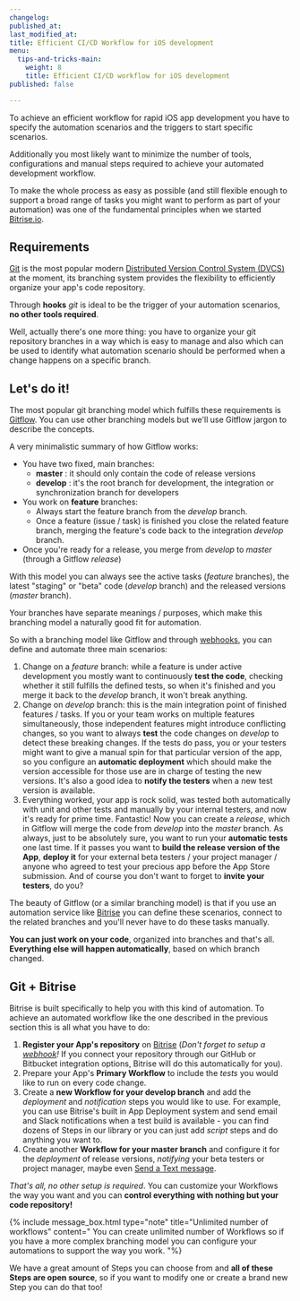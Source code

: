 ```yaml
---
changelog:
published_at:
last_modified_at:
title: Efficient CI/CD Workflow for iOS development
menu:
  tips-and-tricks-main:
    weight: 8
    title: Efficient CI/CD workflow for iOS development
published: false

---
```

To achieve an efficient workflow for rapid iOS app development you have to specify the
automation scenarios and the triggers to start specific scenarios.

Additionally you most likely want to minimize the number of tools, configurations and
manual steps required to achieve your automated development workflow.

To make the whole process as easy as possible (and still flexible enough to support a
broad range of tasks you might want to perform as part of your automation) was one of
the fundamental principles when we started [Bitrise.io](https://www.bitrise.io/).

## Requirements

[Git](http://git-scm.com/) is the most popular modern
[Distributed Version Control System (DVCS)](http://en.wikipedia.org/wiki/Distributed_revision_control) at the moment,
its branching system provides the flexibility to efficiently organize your app's code repository.

Through **hooks** _git_ is ideal to be the trigger of your automation scenarios, **no other tools required**.

Well, actually there's one more thing: you have to organize your git repository
branches in a way which is easy to manage and also which can be used to identify
what automation scenario should be performed when a change happens on a specific branch.

## Let's do it!

The most popular git branching model which fulfills these requirements is
[Gitflow](http://nvie.com/posts/a-successful-git-branching-model/).
You can use other branching models but we'll use Gitflow jargon to describe the concepts.

A very minimalistic summary of how Gitflow works:

* You have two fixed, main branches:
  * **master** : it should only contain the code of release versions
  * **develop** : it's the root branch for development, the integration or synchronization branch for developers
* You work on **feature** branches:
  * Always start the feature branch from the _develop_ branch.
  * Once a feature (issue / task) is finished you close the related feature branch, merging
    the feature's code back to the integration _develop_ branch.
* Once you're ready for a release, you merge from _develop_ to _master_ (through a Gitflow _release_)

With this model you can always see the active tasks (_feature_ branches), the latest "staging" or "beta" code (_develop_ branch) and the released versions (_master_ branch).

Your branches have separate meanings / purposes, which make this branching model a naturally good fit for automation.

So with a branching model like Gitflow and through [webhooks](/webhooks/),
you can define and automate three main scenarios:

1. Change on a _feature_ branch: while a feature is under active development you mostly
   want to continuously **test the code**, checking whether it still fulfills
   the defined tests, so when it's finished and you merge it back to the _develop_ branch,
   it won't break anything.
2. Change on _develop_ branch: this is the main integration point of finished features / tasks.
   If you or your team works on multiple features simultaneously, those independent features might introduce
   conflicting changes, so you want to always **test** the code changes on _develop_ to detect these breaking changes.
   If the tests do pass, you or your testers might want to give a manual spin for that particular version
   of the app, so you configure an **automatic deployment** which should make the version accessible
   for those use are in charge of testing the new versions.
   It's also a good idea to **notify the testers** when a new test version is available.
3. Everything worked, your app is rock solid, was tested both automatically with unit and other tests
   and manually by your internal testers, and now it's ready for prime time.
   Fantastic! Now you can create a _release_, which in Gitflow will merge the code from _develop_ into
   the _master_ branch. As always, just to be absolutely sure, you want to run
   your **automatic tests** one last time.
   If it passes you want to **build the release version of the App**,
   **deploy it** for your external beta testers / your project manager / anyone who agreed
   to test your precious app before the App Store submission.
   And of course you don't want to forget to **invite your testers**, do you?

The beauty of Gitflow (or a similar branching model) is that if you use an automation service
like [Bitrise](https://www.bitrise.io/) you can define these scenarios,
connect to the related branches and you'll never have to do these tasks manually.

**You can just work on your code**, organized into branches and that's all.
**Everything else will happen automatically**, based on which branch changed.

## Git + Bitrise

Bitrise is built specifically to help you with this kind of automation.
To achieve an automated workflow like the one described in the previous section this is all what you have to do:

1. **Register your App's repository** on [Bitrise](https://www.bitrise.io/)
   (_Don't forget to setup a_ [_webhook_](/webhooks/)_!_ If you connect your repository through
   our GitHub or Bitbucket integration options, Bitrise will do this automatically for you).
2. Prepare your App's **Primary Workflow** to include the _tests_ you would like to run on every code change.
3. Create a **new Workflow for your develop branch** and add the _deployment_
   and _notification_ steps you would like to use.
   For example, you can use Bitrise's built in App Deployment system
   and send email and Slack notifications when a test build is available -
   you can find dozens of Steps in our library or you can just add _script_ steps
   and do anything you want to.
4. Create another **Workflow for your master branch** and configure it for
   the _deployment_ of release versions, _notifying_ your beta testers or project manager,
   maybe even [Send a Text message](https://github.com/bitrise-io/steps-sms-text-message).

_That's all, no other setup is required_.
You can customize your Workflows the way you want and you can
**control everything with nothing but your code repository!**

{% include message_box.html type="note" title="Unlimited number of workflows" content=" You can create unlimited number of Workflows so if you have a more complex branching model you can configure your automations to support the way you work.
"%}

We have a great amount of Steps you can choose from
and **all of these Steps are open source**,
so if you want to modify one or create a brand new Step you can do that too!